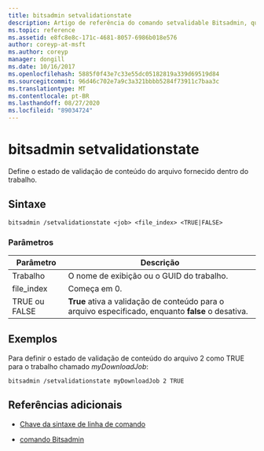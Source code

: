 ```yaml
---
title: bitsadmin setvalidationstate
description: Artigo de referência do comando setvalidable Bitsadmin, que define o estado de validação de conteúdo do arquivo fornecido dentro do trabalho.
ms.topic: reference
ms.assetid: e8fc8e8c-171c-4681-8057-6986b018e576
author: coreyp-at-msft
ms.author: coreyp
manager: dongill
ms.date: 10/16/2017
ms.openlocfilehash: 5885f0f43e7c33e55dc05182819a339d69519d84
ms.sourcegitcommit: 96d46c702e7a9c3a321bbbb5284f73911c7baa3c
ms.translationtype: MT
ms.contentlocale: pt-BR
ms.lasthandoff: 08/27/2020
ms.locfileid: "89034724"
---
```

# <a name="bitsadmin-setvalidationstate"></a>bitsadmin setvalidationstate

Define o estado de validação de conteúdo do arquivo fornecido dentro do trabalho.

## <a name="syntax"></a>Sintaxe

```
bitsadmin /setvalidationstate <job> <file_index> <TRUE|FALSE>
```

### <a name="parameters"></a>Parâmetros

| Parâmetro | Descrição |
| --------- | ---------- |
| Trabalho | O nome de exibição ou o GUID do trabalho. |
| file_index | Começa em 0. |
| TRUE ou FALSE | **True** ativa a validação de conteúdo para o arquivo especificado, enquanto **false** o desativa. |

## <a name="examples"></a>Exemplos

Para definir o estado de validação de conteúdo do arquivo 2 como TRUE para o trabalho chamado *myDownloadJob*:

```
bitsadmin /setvalidationstate myDownloadJob 2 TRUE
```

## <a name="additional-references"></a>Referências adicionais

- [Chave da sintaxe de linha de comando](command-line-syntax-key.md)

- [comando Bitsadmin](bitsadmin.md)
